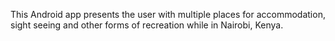 This Android app presents the user with multiple places for accommodation, sight seeing and other forms of recreation while in Nairobi, Kenya.
